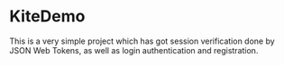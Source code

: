 # KiteDemo

This is a very simple project which has got session verification done by JSON Web Tokens, as well as login authentication and registration. 
